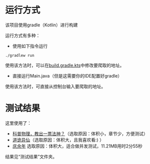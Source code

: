 # 运行方式

该项目使用gradle（Kotlin）进行构建

运行方式有多种： 
- 使用如下指令运行
```shell
./gradlew run
```
使用该方法时，可以在[build.gradle.kts](build.gradle.kts)中修改要爬取的地址。

- 直接运行Main.java（但是这需要你的IDE配置好gradle）

使用该方法时，可直接从控制台输入要爬取的地址。

# 测试结果

这里使用了：
- [科普物理，教出一票法神？](http://www.zzzcn.org/197_197480/)（选取原因：体积小，章节少，方便测试）
- [道诡异仙](https://www.ishuquge.la/txt/158004/index.html)（选取原因：体积大，且我喜欢看:) ）
- [庆余年](http://www.biquge66.net/book/697/) 选取原因：体积大，适合做并发测试，11.21MB用时2分55秒

结果见“测试结果”文件夹。

